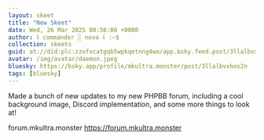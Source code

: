 ```yaml
---
layout: skeet
title: "New Skeet"
date: Wed, 26 Mar 2025 00:56:00 +0000
author: ⸸ commander ░ nova ⸸ :~$
collection: skeets
guid: at://did:plc:zzofxcatgqb5wpkqetnng4wo/app.bsky.feed.post/3llalbvxhos2n
avatar: /img/avatar/daemon.jpeg
bluesky: https://bsky.app/profile/mkultra.monster/post/3llalbvxhos2n
tags: [bluesky]
---
```


Made a bunch of new updates to my new PHPBB forum, including a cool background image, Discord implementation, and some more things to look at!

forum.mkultra.monster
<a href="https://forum.mkultra.monster" target="_blank">https://forum.mkultra.monster</a>
